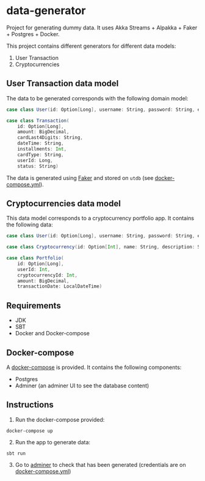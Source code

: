 # data-generator

Project for generating dummy data. It uses Akka Streams + Alpakka + Faker + Postgres + Docker.

This project contains different generators for different data models:
1. User Transaction
2. Cryptocurrencies

## User Transaction data model

The data to be generated corresponds with the following domain model:

``` scala
case class User(id: Option[Long], username: String, password: String, email: String)
```

``` scala
case class Transaction(
    id: Option[Long],
    amount: BigDecimal,
    cardLast4Digits: String,
    dateTime: String,
    installments: Int,
    cardType: String,
    userId: Long,
    status: String)
```

The data is generated using [Faker](https://github.com/DiUS/java-faker) and stored on `utdb` (see [docker-compose.yml](docker-compose.yml)).

## Cryptocurrencies data model

This data model corresponds to a cryptocurrency portfolio app. It contains the following data:

``` scala
case class User(id: Option[Long], username: String, password: String, email: String) // the same as User Transaction data model
```

``` scala
case class Cryptocurrency(id: Option[Int], name: String, description: String)
```

``` scala
case class Portfolio(
    id: Option[Long],
    userId: Int,
    cryptocurrencyId: Int,
    amount: BigDecimal,
    transactionDate: LocalDateTime)
```
    
## Requirements

* JDK
* SBT
* Docker and Docker-compose

## Docker-compose

A [docker-compose](docker-compose.yml) is provided. It contains the following components:

* Postgres
* Adminer (an adminer UI to see the database content)

## Instructions

1. Run the docker-compose provided:

```
docker-compose up
```

2. Run the app to generate data:

```
sbt run
```

3. Go to [adminer](http://localhost:8083) to check that has been generated (credentials are on [docker-compose.yml](docker-compose.yml))